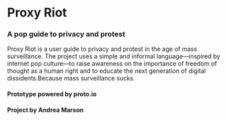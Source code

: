 ﻿# Proxy Riot
### A pop guide to privacy and protest

Proxy Riot is a user guide to privacy and protest in the age of mass surveillance. The project uses a simple and informal language—inspired by internet pop culture—to raise awareness on the importance of freedom of thought as a human right and to educate the next generation of digital dissidents.Because mass surveillance sucks. 

#### Prototype powered by proto.io

#### Project by Andrea Marson
